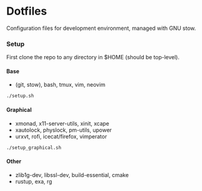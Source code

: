 # Dotfiles

Configuration files for development environment, managed with GNU stow.

### Setup
First clone the repo to any directory in $HOME (should be top-level).

#### Base
* (git, stow), bash, tmux, vim, neovim

``` bash
./setup.sh
```

#### Graphical
* xmonad, x11-server-utils, xinit, xcape
* xautolock, physlock, pm-utils, upower
* urxvt, rofi, icecat/firefox, vimperator

``` bash
./setup_graphical.sh
```

#### Other
* zlib1g-dev, libssl-dev, build-essential, cmake
* rustup, exa, rg
